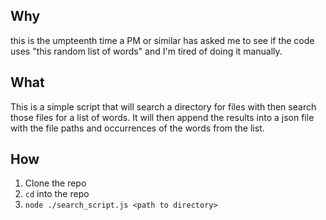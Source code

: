 ## Why

this is the umpteenth time a PM or similar has asked me to see if the code uses "this random list of words" and I'm tired of doing it manually.

## What

This is a simple script that will search a directory for files with then search those files for a list of words. It will then append the results into a json file with the file paths and occurrences of the words from the list.


## How

1. Clone the repo
2. `cd` into the repo
3. `node ./search_script.js <path to directory>`